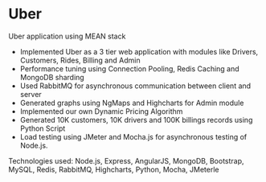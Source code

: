 # Uber
Uber application using MEAN stack

- Implemented Uber as a 3 tier web application with modules like Drivers, Customers, Rides, Billing and Admin
- Performance tuning using Connection Pooling, Redis Caching and MongoDB sharding
- Used RabbitMQ for asynchronous communication between client and server
- Generated graphs using NgMaps and Highcharts for Admin module
- Implemented our own Dynamic Pricing Algorithm
- Generated 10K customers, 10K drivers and 100K billings records using Python Script
- Load testing using JMeter and Mocha.js for asynchronous testing of Node.js.

Technologies used: Node.js, Express, AngularJS, MongoDB, Bootstrap, MySQL, Redis, RabbitMQ, Highcharts, Python, Mocha, JMeterle
